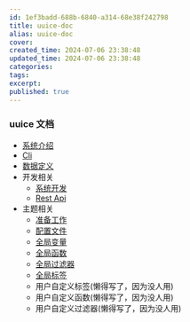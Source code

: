 ```yaml
---
id: 1ef3badd-688b-6840-a314-68e38f242798
title: uuice-doc
alias: uuice-doc
cover:
created_time: 2024-07-06 23:38:48
updated_time: 2024-07-06 23:38:48
categories:
tags:
excerpt:
published: true
---
```


### uuice 文档

- <a href="/doc-introduction">系统介绍</a>
- <a href="/doc-user-guide">Cli</a>
- <a href="/doc-ts-types">数据定义</a>
- <a>开发相关</a>
  - <a href="/doc-development">系统开发</a>
  - <a href="/doc/api">Rest Api</a>
- <a>主题相关</a>
  - <a href="/doc-template-guide-prepare">准备工作</a>
  - <a href="/doc-template-guide-config">配置文件</a>
  - <a href="/doc-template-guide-global-variable">全局变量</a>
  - <a href="/doc-template-guide-global-function">全局函数</a>
  - <a href="/doc-template-guide-global-filter">全局过滤器</a>
  - <a href="/doc-template-guide-global-tag">全局标签</a>
  - <a>用户自定义标签(懒得写了，因为没人用)</a>
  - <a>用户自定义函数(懒得写了，因为没人用)</a>
  - <a>用户自定义过滤器(懒得写了，因为没人用)</a>
